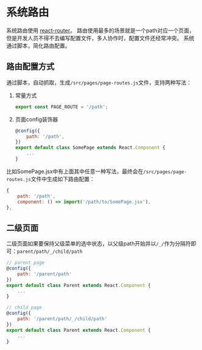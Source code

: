 # 系统路由
系统路由使用 [react-router](https://reacttraining.com/react-router/web/guides/quick-start)。
路由使用最多的场景就是一个path对应一个页面，但是开发人员不得不去编写配置文件，多人协作时，配置文件还经常冲突。
系统通过脚本，简化路由配置。

## 路由配置方式
通过脚本，自动抓取，生成`/src/pages/page-routes.js`文件，支持两种写法：

1. 常量方式
    ```js
    export const PAGE_ROUTE = '/path';
    ```
1. 页面config装饰器
    ```js
    @config({
        path: '/path',
    })
    export default class SomePage extends React.Component {
        ...
    }
    ```

比如SomePage.jsx中有上面其中任意一种写法，最终会在`/src/pages/page-routes.js`文件中生成如下路由配置：
```js
{
    path: '/path',
    component: () => import('/path/to/SomePage.jsx'),
},
```

## 二级页面
    
二级页面如果要保持父级菜单的选中状态，以父级path开始并以`/_/`作为分隔符即可：`parent/path/_/child/path`

```js
// parent page 
@config({
    path: '/parent/path'
})
export default class Parent extends React.Component {
    ...
}

// child page
@config({
    path: '/parent/path/_/child/path'
})
export default class Parent extends React.Component {
    ...
}
```
